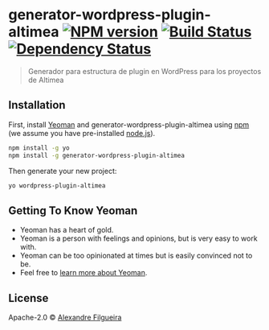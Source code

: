 # generator-wordpress-plugin-altimea [![NPM version][npm-image]][npm-url] [![Build Status][travis-image]][travis-url] [![Dependency Status][daviddm-image]][daviddm-url]
> Generador para estructura de plugin en WordPress para los proyectos de Altimea

## Installation

First, install [Yeoman](http://yeoman.io) and generator-wordpress-plugin-altimea using [npm](https://www.npmjs.com/) (we assume you have pre-installed [node.js](https://nodejs.org/)).

```bash
npm install -g yo
npm install -g generator-wordpress-plugin-altimea
```

Then generate your new project:

```bash
yo wordpress-plugin-altimea
```

## Getting To Know Yeoman

 * Yeoman has a heart of gold.
 * Yeoman is a person with feelings and opinions, but is very easy to work with.
 * Yeoman can be too opinionated at times but is easily convinced not to be.
 * Feel free to [learn more about Yeoman](http://yeoman.io/).

## License

Apache-2.0 © [Alexandre Filgueira](http://www.alexfilgueira.com)


[npm-image]: https://badge.fury.io/js/generator-wordpress-plugin-altimea.svg
[npm-url]: https://npmjs.org/package/generator-wordpress-plugin-altimea
[travis-image]: https://travis-ci.org/TEAMALTIMEA/generator-wordpress-plugin-altimea.svg?branch=master
[travis-url]: https://travis-ci.org/TEAMALTIMEA/generator-wordpress-plugin-altimea
[daviddm-image]: https://david-dm.org/TEAMALTIMEA/generator-wordpress-plugin-altimea.svg?theme=shields.io
[daviddm-url]: https://david-dm.org/TEAMALTIMEA/generator-wordpress-plugin-altimea

